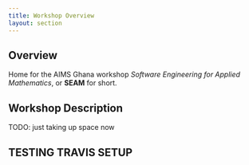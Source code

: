 ```yaml
---
title: Workshop Overview
layout: section
---
```


## Overview

Home for the AIMS Ghana workshop *Software Engineering for Applied Mathematics*,
or **SEAM** for short.

## Workshop Description

TODO: just taking up space now

## TESTING TRAVIS SETUP
